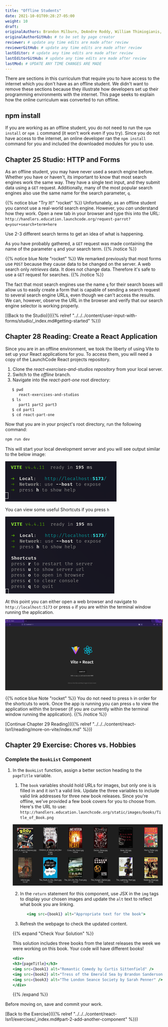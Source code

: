 ```yaml
---
title: "Offline Students"
date: 2021-10-01T09:28:27-05:00
weight: 10
draft:
originalAuthors: Brandon Milburn, DeAndre Roddy, William Thimiogianis, Joshua Wolf
originalAuthorGitHub: # to be set by page creator
reviewer: # update any time edits are made after review
reviewerGitHub: # update any time edits are made after review
lastEditor: # update any time edits are made after review
lastEditorGitHub: # update any time edits are made after review
lastMod: # UPDATE ANY TIME CHANGES ARE MADE
---
```


There are sections in this curriculum that require you to have access to the internet which you don't have as an offline student. We didn't want to remove these sections because they illustrate how developers set up their programming environments with the internet. This page seeks to explain how the online curriculum was converted to run offline.

## npm install

If you are working as an offline student, you do not need to run the `npm install` or `npm i` command (it won't work even if you try). Since you do not have access to the internet, an online developer ran the `npm install` command for you and included the downloaded modules for you to use.

<!--
Brandon, Drey, Bill: here is the format for the link to this npm install section

[(Offline Student Read Here)]({{% relref "../../../content/appendices/offline-students/_index.md#npm-install" %}})

-->

## Chapter 25 Studio: HTTP and Forms

As an offline student, you may have never used a search engine before. Whether you have or haven't, its important to know that most search engines work the same way. They have a single text input, and they submit data using a `GET` request. Additionally, many of the most popular search engines also use the same name for the search parameter, `q`.

{{% notice blue "Try It!" "rocket" %}}
Unfortunately, as an offline student you cannot use a real-world search engine. However, you *can* understand how they work.
Open a new tab in your browser and type this into the URL: `http://handlers.education.launchcode.org/request-parrot?q=your+search+term+here`

Use 2-3 different search terms to get an idea of what is happening.

As you have probably gathered, a `GET` request was made containing the name of the parameter `q` and your search term.
{{% /notice %}}

{{% notice blue Note "rocket" %}}
We remarked previously that most forms use `POST` because they cause data to be changed on the server. A web search only *retrieves* data. It does not change data. Therefore it's safe to use a `GET` request for searches.
{{% /notice %}} 

The fact that most search engines use the name `q` for their search boxes
will allow us to easily create a form that is capable of sending a search
request to several search engine URLs, even though we can't access the results.
We can, however, observe the URL in the browser and verify that our search engine selector is working properly.

[(Back to the Studio)]({{% relref "../../../content/user-input-with-forms/studio/_index.md#getting-started" %}})


## Chapter 28 Reading: Create a React Application

Since you are in an offline environment, we took the liberty of using Vite to set up your React applications for you.
To access them, you will need a copy of the LaunchCode React projects repository.

1. Clone the *react-exercises-and-studios repository* from your local server.
1. Switch to the *offline* branch.
1. Navigate into the *react-part-one* root directory:

```console
   $ pwd
      react-exercises-and-studios
   $ ls
      part1 part2 part3
   $ cd part1
   $ cd react-part-one
```

Now that you are in your project's root directory, run the following command:

```bash
npm run dev
```

This will start your local development server and you will see output similar to the below image:

![Image of running application on localhost:5173 after executing the npm run dev command](pictures/npm-run-dev.png?classes=border)

You can view some useful Shortcuts if you press `h`

![Image of Shortcuts after pressing h which is available after executing the npm run dev command](pictures/help-command.png?classes=border)

At this point you can either open a web browser and navigate to `http://localhost:5173` or press `o` if you are within the terminal window running the application.

![Image of running react application scaffolded with Vite](pictures/running-react-application.png?classes=border)

{{% notice blue Note "rocket" %}}
You do not need to press `h` in order for the shortcuts to work. Once the app is running you can press `o` to view the application within the browser (if you are currently within the terminal window running the application).
{{% /notice %}}

[Continue Chapter 29 Reading]({{% relref "../../../content/react-lsn1/reading/more-on-vite/index.md" %}})

## Chapter 29 Exercise: Chores vs. Hobbies

### Complete the `BookList` Component

1. In the `BookList` function, assign a better section heading to the `pageTitle` variable.
   1. The `book` variables should hold URLs for images, but only one is is filled in and it isn't a valid link. 
   Update the three variables to include valid link addresses for three new book releases. Since you're offline,
   we've provided a few book covers for you to choose from. Here's the URL to use: `http://handlers.education.launchcode.org/static/images/books/Title_of_Book.png`

   ![Image of various book covers for use in ch29 exercise](pictures/ch29-exercise-books.png?classes=border)

   2. In the `return` statement for this component, use JSX in the `img`
      tags to display your chosen images and update the `alt` text to reflect what book you are linking.

      ```jsx
         <img src={book1} alt="Appropriate text for the book">
      ```

   1. Refresh the webpage to check the updated content.

   {{% expand "Check Your Solution" %}}
   
   This solution includes three books from the latest releases the week we were working on this book. Your code will have different books!

   ```jsx
   <div>
   <h3>{pageTitle}</h3>
   <img src={book1} alt="Romantic Comedy by Curtis Sittenfield" />
   <img src={book2} alt="Tress of the Emerald Sea by Brandon Sanderson" />
   <img src={book3} alt="The London Seance Society by Sarah Penner" />
   </div>
   ```

   {{% /expand %}}

Before moving on, save and commit your work.


[Back to the Exercise]({{% relref "../../../content/react-lsn1/exercises/_index.md#part-2-add-another-component" %}})

<!--

Brandon: here is the format for the link to this Create a React Application section. I did not make any changes to the Create a React Application located at http://localhost:1313/react-lsn1/reading/setup/

[(Offline Student Read Here)]({{% relref "../../../content/appendices/offline-students/_index.md#create-a-react-application" %}})
-->
